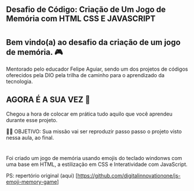## Desafio de Código: Criação de Um Jogo de Memória com HTML CSS E JAVASCRIPT
#
## Bem vindo(a) ao desafio da criação de um jogo de memória. 🎮

Mentorado pelo educador Felipe Aguiar, sendo um dos projetos de códigos oferecidos pela DIO pela trilha de caminho para o aprendizado da tecnologia.

## AGORA É A SUA VEZ 🎯

Chegou a hora de colocar em prática tudo aquilo que você aprendeu durante esse projeto.

👨‍💻 OBJETIVO:
Sua missão vai ser reproduzir passo passo o projeto visto nessa aula, ao final.

#
Foi criado um jogo de memória usando emojis do teclado windonws com uma base em HTML, a estilização em CSS e Interatividade com JavaScript.

PS: repertório original (aqui) [https://github.com/digitalinnovationone/js-emoji-memory-game]


